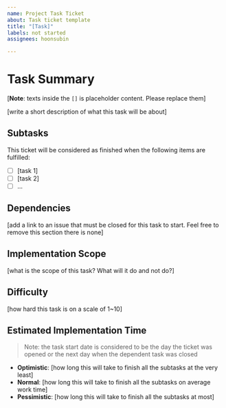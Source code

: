```yaml
---
name: Project Task Ticket
about: Task ticket template
title: "[Task]"
labels: not started
assignees: hoonsubin

---
```


# Task Summary

[**Note**: texts inside the `[]` is placeholder content. Please replace them]

[write a short description of what this task will be about]

## Subtasks

This ticket will be considered as finished when the following items are fulfilled:

- [ ] [task 1]
- [ ] [task 2]
- [ ] ...

## Dependencies

[add a link to an issue that must be closed for this task to start. Feel free to remove this section there is none]

## Implementation Scope

[what is the scope of this task? What will it do and not do?]

## Difficulty

[how hard this task is on a scale of 1~10]

## Estimated Implementation Time

> Note: the task start date is considered to be the day the ticket was opened or the next day when the dependent task was closed

- **Optimistic**: [how long this will take to finish all the subtasks at the very least]
- **Normal**: [how long this will take to finish all the subtasks on average work time]
- **Pessimistic**: [how long this will take to finish all the subtasks at most]
